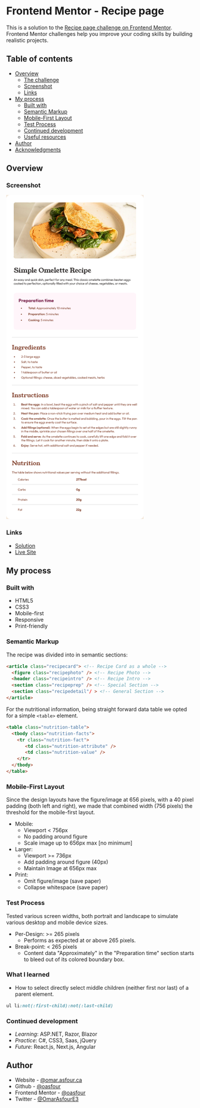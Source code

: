 # Frontend Mentor - Recipe page

This is a solution to the [Recipe page challenge on Frontend Mentor](https://www.frontendmentor.io/challenges/recipe-page-KiTsR8QQKm). Frontend Mentor challenges help you improve your coding skills by building realistic projects. 

## Table of contents

- [Overview](#overview)
  - [The challenge](#the-challenge)
  - [Screenshot](#screenshot)
  - [Links](#links)
- [My process](#my-process)
  - [Built with](#built-with)
  - [Semantic Markup](#semantic-markup)
  - [Mobile-First Layout](#mobile-first-layout)
  - [Test Process](#test-process)  
  - [Continued development](#continued-development)
  - [Useful resources](#useful-resources)
- [Author](#author)
- [Acknowledgments](#acknowledgments)

## Overview

### Screenshot

![](./screenshots/solution.png)

### Links

- [Solution](https://github.com/oasfour/frontend-mentor-challenges/tree/main/recipe-page)
- [Live Site](https://oasfour.github.io/frontend-mentor-challenges/recipe-page)

## My process

### Built with

- HTML5
- CSS3
- Mobile-first
- Responsive
- Print-friendly

### Semantic Markup

The recipe was divided into in semantic sections:

```html
<article class="recipecard"> <!-- Recipe Card as a whole -->
  <figure class="recipephoto" /> <!-- Recipe Photo -->
  <header class="recipeintro" /> <!-- Recipe Intro -->
  <section class="recipeprep" /> <!-- Special Section -->
  <section class="recipedetail"/ > <!-- General Section -->
</article>
```

For the nutritional information, being straight forward data table we opted for a simple ```<table>``` element.

```html
<table class="nutrition-table">
  <tbody class="nutrition-facts">
    <tr class="nutrition-fact">
       <td class="nutrition-attribute" />
       <td class="nutrition-value" />
    </tr>
  </tbody>
</table>
```

### Mobile-First Layout
Since the design layouts have the figure/image at 656 pixels, with a 40 pixel padding (both left and right), we made that combined width (756 pixels) the threshold for the mobile-first layout.

- Mobile: 
  - Viewport < 756px
  - No padding around figure
  - Scale image up to 656px max [no minimum]
- Larger:
  - Viewport >= 736px
  - Add padding around figure (40px)
  - Maintain Image at 656px max
- Print:
  - Omit figure/image (save paper)
  - Collapse whitespace (save paper)

### Test Process
Tested various screen widths, both portrait and landscape to simulate various desktop and mobile device sizes.
- Per-Design: >= 265 pixels
  - Performs as expected at or above 265 pixels.
- Break-point: < 265 pixels
  - Content data "Approximately" in the "Preparation time" section starts to bleed out of its colored boundary box.

### What I learned

- How to select directly select middle children (neither first nor last) of a parent element.

```CSS
ul li:not(:first-child):not(:last-child)
```

### Continued development

- _Learning_: ASP.NET, Razor, Blazor
- _Practice_: C#, CSS3, Saas, jQuery
- _Future_: React.js, Next.js, Angular

## Author

- Website - [@omar.asfour.ca](https://omar.asfour.ca)
- Github - [@oasfour](https://github.com/oasfour)
- Frontend Mentor - [@oasfour](https://www.frontendmentor.io/profile/oasfour)
- Twitter - [@OmarAsfourE3](https://www.twitter.com/OmarAsfourE3)